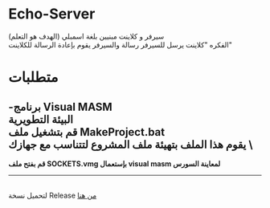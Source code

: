 # Echo-Server
سيرفر و كلاينت مبنيين بلغة اسمبلي (الهدف هو التعلم)\
الفكره "كلاينت يرسل للسيرفر رسالة والسيرفر يقوم بإعادة الرسالة للكلاينت"

# متطلبات
-برنامج Visual MASM 
\
البيئة التطويرية\
قم بتشغيل ملف MakeProject.bat\
يقوم هذا الملف بتهيئة ملف المشروع لتتناسب مع جهازك
\
----------------------------------------
**قم بفتح ملف SOCKETS.vmg بإستعمال visual masm لمعاينة السورس**

----------------------------------------
\
لتحميل نسخة Release <a href="https://github.com/justalghamdi/Echo-Server/releases/tag/Release">من هنا</a>

